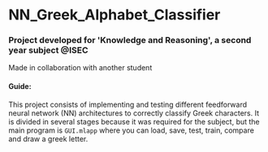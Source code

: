 # NN_Greek_Alphabet_Classifier

### Project developed for 'Knowledge and Reasoning', a second year subject @ISEC

Made in collaboration with another student

#### Guide:

This project consists of implementing and testing different feedforward neural network (NN) architectures to correctly classify Greek characters.
It is divided in several stages because it was required for the subject, but the main program is ```GUI.mlapp``` where you can load, save, test, train, compare and draw a greek letter.
